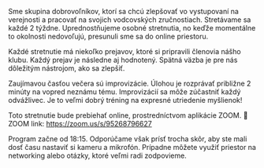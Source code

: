 Sme skupina dobrovoľníkov, ktorí sa chcú zlepšovať vo vystupovaní na verejnosti a pracovať na svojich vodcovských zručnostiach. 
Stretávame sa každé 2 týždne. Uprednostňujeme osobné stretnutia, no keďže momentálne to okolnosti nedovoľujú, presunuli sme sa do online priestoru.


Každé stretnutie má niekoľko prejavov, ktoré si pripravili členovia nášho klubu. Každý prejav je následne aj hodnotený. Spätná väzba je pre nás dôležitým nástrojom, ako sa zlepšiť.


Zaujímavou časťou večera sú improvizácie. Úlohou je rozprávať približne 2 minúty na vopred neznámu tému. Improvizácií sa môže zúčastniť každý odvážlivec. Je to veľmi dobrý tréning na expresné utriedenie myšlienok!


Toto stretnutie bude prebiehať online, prostredníctvom aplikácie ZOOM.
📌 ZOOM link: https://zoom.us/s/95268796627


Program začne od 18:15. Odporúčame však prísť trocha skôr, aby ste mali dosť času nastaviť si kameru a mikrofón. Prípadne môžete využiť priestor na networking alebo otázky, ktoré veľmi radi zodpovieme.